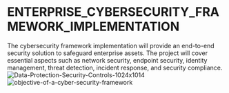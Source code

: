 # ENTERPRISE_CYBERSECURITY_FRAMEWORK_IMPLEMENTATION
The cybersecurity framework implementation will provide an end-to-end security solution to safeguard enterprise assets. The project will cover essential aspects such as network security, endpoint security, identity management, threat detection, incident response, and security compliance.
![Data-Protection-Security-Controls-1024x1014](https://github.com/user-attachments/assets/7c4f4605-fe3f-4af0-8cbd-3251b76e3420)
![objective-of-a-cyber-security-framework](https://github.com/user-attachments/assets/c20441a7-63d1-4ae1-8297-3ee619fb05ba)
